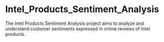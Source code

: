# Intel_Products_Sentiment_Analysis
The Intel Products Sentiment Analysis project aims to analyze and understand customer sentiments expressed in online reviews of Intel products.

